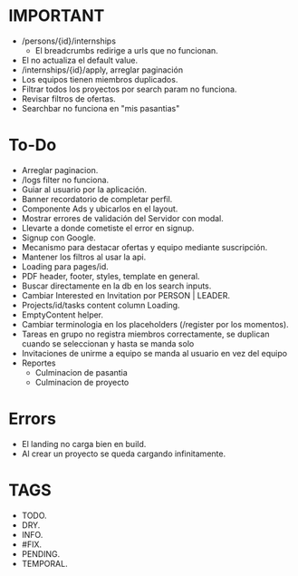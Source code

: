 # IMPORTANT

- /persons/{id}/internships
  - El breadcrumbs redirige a urls que no funcionan.
- El <FilterBar /> no actualiza el default value.
- /internships/{id}/apply, arreglar paginación
- Los equipos tienen miembros duplicados.
- Filtrar todos los proyectos por search param no funciona.
- Revisar filtros de ofertas.
- Searchbar no funciona en "mis pasantias"

# To-Do

- Arreglar paginacion.
- /logs filter no funciona.
- Guiar al usuario por la aplicación.
- Banner recordatorio de completar perfil.
- Componente Ads y ubicarlos en el layout.
- Mostrar errores de validación del Servidor con modal.
- Llevarte a donde cometiste el error en signup.
- Signup con Google.
- Mecanismo para destacar ofertas y equipo mediante suscripción.
- Mantener los filtros al usar la api.
- Loading para pages/id.
- PDF header, footer, styles, template en general.
- Buscar directamente en la db en los search inputs.
- Cambiar Interested en Invitation por PERSON | LEADER.
- Projects/id/tasks content column Loading.
- EmptyContent helper.
- Cambiar terminologia en los placeholders (/register por los momentos).
- Tareas en grupo no registra miembros correctamente, se duplican cuando se seleccionan y hasta se manda solo 
- Invitaciones de unirme a equipo se manda al usuario en vez del equipo
- Reportes
  - Culminacion de pasantia
  - Culminacion de proyecto

# Errors

- El landing no carga bien en build.
- Al crear un proyecto se queda cargando infinitamente.

# TAGS

- TODO.
- DRY.
- INFO.
- #FIX.
- PENDING.
- TEMPORAL.
